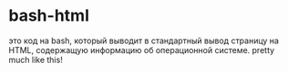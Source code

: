 # bash-html
это код на bash, который выводит в стандартный вывод страницу на HTML, содержащую информацию об операционной системе. pretty much like this!
